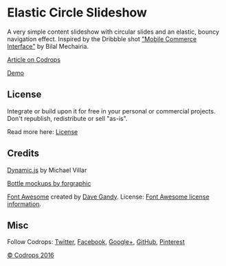 # Elastic Circle Slideshow

A very simple content slideshow with circular slides and an elastic, bouncy navigation effect. Inspired by the Dribbble shot ["Mobile Commerce Interface"](https://dribbble.com/shots/2197260-Mobile-Commerce-Interface) by Bilal Mechairia.

[Article on Codrops](http://tympanus.net/codrops/?p=25964)

[Demo](http://tympanus.net/Development/ElasticCircleSlideshow/)

## License

Integrate or build upon it for free in your personal or commercial projects. Don't republish, redistribute or sell "as-is". 

Read more here: [License](http://tympanus.net/codrops/licensing/)

## Credits

[Dynamic.js](http://dynamicsjs.com/) by Michael Villar

[Bottle mockups by forgraphic](http://forgraphictm.com/)

[Font Awesome](https://fortawesome.github.io/Font-Awesome/) created by [Dave Gandy](https://twitter.com/davegandy). License: [Font Awesome license information](http://fontawesome.io/license).

## Misc

Follow Codrops: [Twitter](http://www.twitter.com/codrops), [Facebook](http://www.facebook.com/pages/Codrops/159107397912), [Google+](https://plus.google.com/101095823814290637419), [GitHub](https://github.com/codrops), [Pinterest](http://www.pinterest.com/codrops/)

[© Codrops 2016](http://www.codrops.com)





